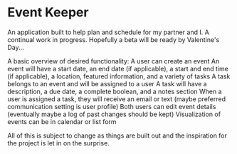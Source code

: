 # Event Keeper

An application built to help plan and schedule for my partner and I. A continual work in progress. Hopefully a beta will be ready by Valentine's Day...

A basic overview of desired functionality:
A user can create an event
An event will have a start date, an end date (if applicable), a start and end time (if applicable), a location, featured information, and a variety of tasks
A task belongs to an event and will be assigned to a user
A task will have a description, a due date, a complete boolean, and a notes section
When a user is assigned a task, they will receive an email or text (maybe preferred communication setting is user profile)
Both users can edit event details (eventually maybe a log of past changes should be kept)
Visualization of events can be in calendar or list form

All of this is subject to change as things are built out and the inspiration for the project is let in on the surprise.

